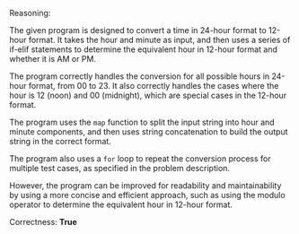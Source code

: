 Reasoning:

The given program is designed to convert a time in 24-hour format to 12-hour format. It takes the hour and minute as input, and then uses a series of if-elif statements to determine the equivalent hour in 12-hour format and whether it is AM or PM.

The program correctly handles the conversion for all possible hours in 24-hour format, from 00 to 23. It also correctly handles the cases where the hour is 12 (noon) and 00 (midnight), which are special cases in the 12-hour format.

The program uses the `map` function to split the input string into hour and minute components, and then uses string concatenation to build the output string in the correct format.

The program also uses a `for` loop to repeat the conversion process for multiple test cases, as specified in the problem description.

However, the program can be improved for readability and maintainability by using a more concise and efficient approach, such as using the modulo operator to determine the equivalent hour in 12-hour format.

Correctness: **True**